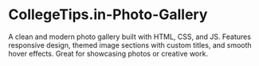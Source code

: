 # CollegeTips.in-Photo-Gallery
A clean and modern photo gallery built with HTML, CSS, and JS. Features responsive design, themed image sections with custom titles, and smooth hover effects. Great for showcasing photos or creative work.

